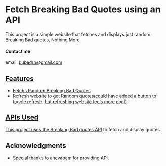 # Fetch Breaking Bad Quotes using an API

This project is a simple website that fetches and displays just random Breaking Bad quotes, Nothing More.

#### Contact me
email: [kubedrn@gmail.com](mailto:kubedrn@gmail.com)<br>
<a href="https://www.linkedin.com/in/ubed9">
  <!-- <img align="left" alt="Ubed's LinkedIn" width="22px" src="https://upload.wikimedia.org/wikipedia/commons/8/81/LinkedIn_icon.svg" /><br> -->


## Features
- Fetchs Random Breaking Bad Quotes
- Refresh website to get Random quotes(could have added a button to toggle refresh, but refreshing website feels more cool)

## APIs Used

This project uses the [Breaking Bad quotes API](https://github.com/shevabam/breaking-bad-quotes?ref=apilist.fun) to fetch and display quotes.


## Acknowledgments

- Special thanks to [ahevabam](https://github.com/shevabam) for providing API.
